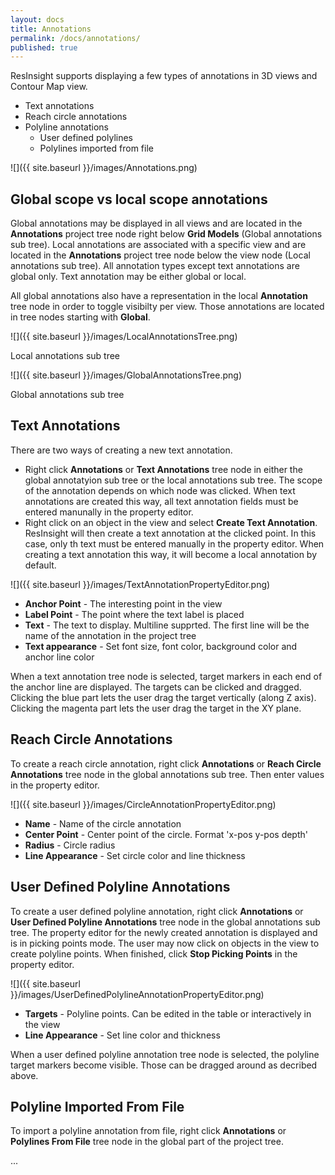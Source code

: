 ```yaml
---
layout: docs
title: Annotations
permalink: /docs/annotations/
published: true
---
```


ResInsight supports displaying a few types of annotations in 3D views and Contour Map view.
- Text annotations
- Reach circle annotations
- Polyline annotations
  - User defined polylines
  - Polylines imported from file

![]({{ site.baseurl }}/images/Annotations.png)

## Global scope vs local scope annotations
Global annotations may be displayed in all views and are located in the **Annotations** project tree node right below **Grid Models** (Global annotations sub tree). Local annotations are associated with a specific view and are located in the **Annotations** project tree node below the view node (Local annotations sub tree). All annotation types except text annotations are global only. Text annotation may be either global or local.

All global annotations also have a representation in the local **Annotation** tree node in order to toggle visibilty per view. Those annotations are located in tree nodes starting with **Global**.

![]({{ site.baseurl }}/images/LocalAnnotationsTree.png)

Local annotations sub tree

![]({{ site.baseurl }}/images/GlobalAnnotationsTree.png)

Global annotations sub tree

## Text Annotations
There are two ways of creating a new text annotation.
- Right click **Annotations** or **Text Annotations** tree node in either the global annotatyion sub tree or the local annotations sub tree. The scope of the annotation depends on which node was clicked. When text annotations are created this way, all text annotation fields must be entered manunally in the property editor.
- Right click on an object in the view and select **Create Text Annotation**. ResInsight will then create a text annotation at the clicked point. In this case, only th text must be entered manually in the property editor. When creating a text annotation this way, it will become a local annotation by default.

![]({{ site.baseurl }}/images/TextAnnotationPropertyEditor.png)

- **Anchor Point** - The interesting point in the view
- **Label Point** - The point where the text label is placed
- **Text** - The text to display. Multiline supprted. The first line will be the name of the annotation in the project tree
- **Text appearance** - Set font size, font color, background color and anchor line color

When a text annotation tree node is selected, target markers in each end of the anchor line are displayed. The targets can be clicked and dragged. Clicking the blue part lets the user drag the target vertically (along Z axis). Clicking the magenta part lets the user drag the target in the XY plane.

## Reach Circle Annotations
To create a reach circle annotation, right click **Annotations** or **Reach Circle Annotations** tree node in the global annotations sub tree. Then enter values in the property editor.

![]({{ site.baseurl }}/images/CircleAnnotationPropertyEditor.png)

- **Name** - Name of the circle annotation
- **Center Point** - Center point of the circle. Format 'x-pos y-pos depth'
- **Radius** - Circle radius
- **Line Appearance** - Set circle color and line thickness

## User Defined Polyline Annotations
To create a user defined polyline annotation, right click **Annotations** or **User Defined Polyline Annotations** tree node in the global annotations sub tree. The property editor for the newly created annotation is displayed and is in picking points mode. The user may now click on objects in the view to create polyline points. When finished, click **Stop Picking Points** in the property editor.

![]({{ site.baseurl }}/images/UserDefinedPolylineAnnotationPropertyEditor.png)

- **Targets** - Polyline points. Can be edited in the table or interactively in the view
- **Line Appearance** - Set line color and thickness

When a user defined polyline annotation tree node is selected, the polyline target markers become visible. Those can be dragged around as decribed above.

## Polyline Imported From File
To import a polyline annotation from file, right click **Annotations** or **Polylines From File** tree node in the global part of the project tree. 

...




